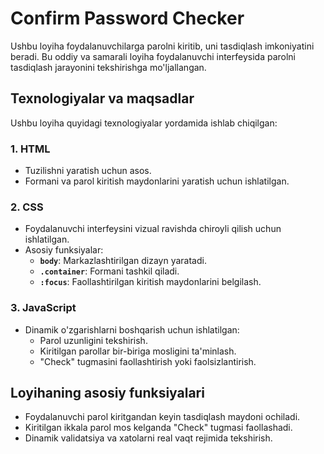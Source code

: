 # Confirm Password Checker

Ushbu loyiha foydalanuvchilarga parolni kiritib, uni tasdiqlash imkoniyatini beradi. 
Bu oddiy va samarali loyiha foydalanuvchi interfeysida parolni tasdiqlash jarayonini tekshirishga mo'ljallangan.

## Texnologiyalar va maqsadlar

Ushbu loyiha quyidagi texnologiyalar yordamida ishlab chiqilgan:

### 1. **HTML**
   - Tuzilishni yaratish uchun asos.
   - Formani va parol kiritish maydonlarini yaratish uchun ishlatilgan.

### 2. **CSS**
   - Foydalanuvchi interfeysini vizual ravishda chiroyli qilish uchun ishlatilgan.
   - Asosiy funksiyalar:
     - **`body`**: Markazlashtirilgan dizayn yaratadi.
     - **`.container`**: Formani tashkil qiladi.
     - **`:focus`**: Faollashtirilgan kiritish maydonlarini belgilash.

### 3. **JavaScript**
   - Dinamik o'zgarishlarni boshqarish uchun ishlatilgan:
     - Parol uzunligini tekshirish.
     - Kiritilgan parollar bir-biriga mosligini ta'minlash.
     - "Check" tugmasini faollashtirish yoki faolsizlantirish.

## Loyihaning asosiy funksiyalari
- Foydalanuvchi parol kiritgandan keyin tasdiqlash maydoni ochiladi.
- Kiritilgan ikkala parol mos kelganda "Check" tugmasi faollashadi.
- Dinamik validatsiya va xatolarni real vaqt rejimida tekshirish.
